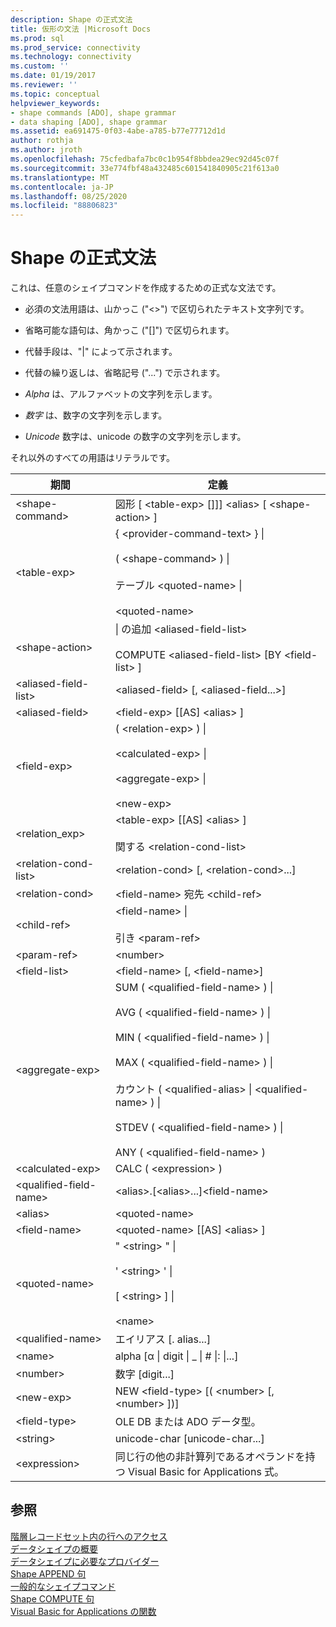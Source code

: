 ```yaml
---
description: Shape の正式文法
title: 仮形の文法 |Microsoft Docs
ms.prod: sql
ms.prod_service: connectivity
ms.technology: connectivity
ms.custom: ''
ms.date: 01/19/2017
ms.reviewer: ''
ms.topic: conceptual
helpviewer_keywords:
- shape commands [ADO], shape grammar
- data shaping [ADO], shape grammar
ms.assetid: ea691475-0f03-4abe-a785-b77e77712d1d
author: rothja
ms.author: jroth
ms.openlocfilehash: 75cfedbafa7bc0c1b954f8bbdea29ec92d45c07f
ms.sourcegitcommit: 33e774fbf48a432485c601541840905c21f613a0
ms.translationtype: MT
ms.contentlocale: ja-JP
ms.lasthandoff: 08/25/2020
ms.locfileid: "88806823"
---
```

# <a name="formal-shape-grammar"></a>Shape の正式文法
これは、任意のシェイプコマンドを作成するための正式な文法です。  
  
-   必須の文法用語は、山かっこ ("<>") で区切られたテキスト文字列です。  
  
-   省略可能な語句は、角かっこ ("[]") で区切られます。  
  
-   代替手段は、"&#124;" によって示されます。  
  
-   代替の繰り返しは、省略記号 ("...") で示されます。  
  
-   *Alpha* は、アルファベットの文字列を示します。  
  
-   *数字* は、数字の文字列を示します。  
  
-   *Unicode* 数字は、unicode の数字の文字列を示します。  
  
 それ以外のすべての用語はリテラルです。  
  
|期間|定義|  
|----------|----------------|  
|\<shape-command>|図形 [ \<table-exp> []]] \<alias> [ \<shape-action> ]|  
|\<table-exp>|{ \<provider-command-text> } &#124;<br /><br /> ( \<shape-command> ) &#124;<br /><br /> テーブル \<quoted-name> &#124;<br /><br /> \<quoted-name>|  
|\<shape-action>|&#124; の追加 \<aliased-field-list><br /><br /> COMPUTE \<aliased-field-list> [BY \<field-list> ]|  
|\<aliased-field-list>|\<aliased-field> [, \<aliased-field...>]|  
|\<aliased-field>|\<field-exp> [[AS] \<alias> ]|  
|\<field-exp>|( \<relation-exp> ) &#124;<br /><br /> \<calculated-exp> &#124;<br /><br /> \<aggregate-exp> &#124;<br /><br /> \<new-exp>|  
|<relation_exp>|\<table-exp> [[AS] \<alias> ]<br /><br /> 関する \<relation-cond-list>|  
|\<relation-cond-list>|\<relation-cond> [, \<relation-cond>...]|  
|\<relation-cond>|\<field-name> 宛先 \<child-ref>|  
|\<child-ref>|\<field-name> &#124;<br /><br /> 引き \<param-ref>|  
|\<param-ref>|\<number>|  
|\<field-list>|\<field-name> [, \<field-name>]|  
|\<aggregate-exp>|SUM ( \<qualified-field-name> ) &#124;<br /><br /> AVG ( \<qualified-field-name> ) &#124;<br /><br /> MIN ( \<qualified-field-name> ) &#124;<br /><br /> MAX ( \<qualified-field-name> ) &#124;<br /><br /> カウント ( \<qualified-alias> &#124; \<qualified-name> ) &#124;<br /><br /> STDEV ( \<qualified-field-name> ) &#124;<br /><br /> ANY ( \<qualified-field-name> )|  
|\<calculated-exp>|CALC ( \<expression> )|  
|\<qualified-field-name>|\<alias>.[\<alias>...]\<field-name>|  
|\<alias>|\<quoted-name>|  
|\<field-name>|\<quoted-name> [[AS] \<alias> ]|  
|\<quoted-name>|" \<string> " &#124;<br /><br /> ' \<string> ' &#124;<br /><br /> [ \<string> ] &#124;<br /><br /> \<name>|  
|\<qualified-name>|エイリアス [. alias...]|  
|\<name>|alpha [α &#124; digit &#124; _ &#124; # &#124;: &#124;...]|  
|\<number>|数字 [digit...]|  
|\<new-exp>|NEW \<field-type> [( \<number> [, \<number> ])]|  
|\<field-type>|OLE DB または ADO データ型。|  
|\<string>|unicode-char [unicode-char...]|  
|\<expression>|同じ行の他の非計算列であるオペランドを持つ Visual Basic for Applications 式。|  
  
## <a name="see-also"></a>参照  
 [階層レコードセット内の行へのアクセス](./accessing-rows-in-a-hierarchical-recordset.md)   
 [データシェイプの概要](./data-shaping-overview.md)   
 [データシェイプに必要なプロバイダー](./required-providers-for-data-shaping.md)   
 [Shape APPEND 句](./shape-append-clause.md)   
 [一般的なシェイプコマンド](./shape-commands-in-general.md)   
 [Shape COMPUTE 句](./shape-compute-clause.md)   
 [Visual Basic for Applications の関数](./visual-basic-for-applications-functions.md)